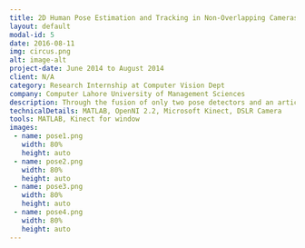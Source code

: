 ```yaml
---
title: 2D Human Pose Estimation and Tracking in Non-Overlapping Cameras
layout: default
modal-id: 5
date: 2016-08-11
img: circus.png
alt: image-alt
project-date: June 2014 to August 2014
client: N/A
category: Research Internship at Computer Vision Dept
company: Computer Lahore University of Management Sciences
description: Through the fusion of only two pose detectors and an articulated skeleton tracker we were able to enable view-invariance. The equipment used was a Microsoft Kinect and a DSLR camera. We used the depth sensor from the Kinect camera to track the skeleton and used the color sensor from the Kinect along with the DSLR camera to detect the poses. Using the equipment we were able to overcome some limitations of current 2D human pose estimation techniques and were able to increase precision.
technicalDetails: MATLAB, OpenNI 2.2, Microsoft Kinect, DSLR Camera
tools: MATLAB, Kinect for window
images:
 - name: pose1.png
   width: 80%
   height: auto
 - name: pose2.png
   width: 80%
   height: auto
 - name: pose3.png
   width: 80%
   height: auto
 - name: pose4.png
   width: 80%
   height: auto
---
```




